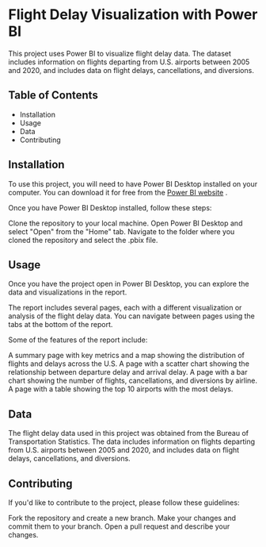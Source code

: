 # Flight Delay Visualization with Power BI
This project uses Power BI to visualize flight delay data. The dataset includes information on flights departing from U.S. airports between 2005 and 2020, and includes data on flight delays, cancellations, and diversions.

## Table of Contents
- Installation
- Usage
- Data
- Contributing

## Installation
To use this project, you will need to have Power BI Desktop installed on your computer. You can download it for free from the [Power BI website](https://powerbi.microsoft.com/en-us/desktop/) .

Once you have Power BI Desktop installed, follow these steps:

Clone the repository to your local machine.
Open Power BI Desktop and select "Open" from the "Home" tab.
Navigate to the folder where you cloned the repository and select the .pbix file.

## Usage
Once you have the project open in Power BI Desktop, you can explore the data and visualizations in the report.

The report includes several pages, each with a different visualization or analysis of the flight delay data. You can navigate between pages using the tabs at the bottom of the report.

Some of the features of the report include:

A summary page with key metrics and a map showing the distribution of flights and delays across the U.S.
A page with a scatter chart showing the relationship between departure delay and arrival delay.
A page with a bar chart showing the number of flights, cancellations, and diversions by airline.
A page with a table showing the top 10 airports with the most delays.

## Data
The flight delay data used in this project was obtained from the Bureau of Transportation Statistics. The data includes information on flights departing from U.S. airports between 2005 and 2020, and includes data on flight delays, cancellations, and diversions.

## Contributing
If you'd like to contribute to the project, please follow these guidelines:

Fork the repository and create a new branch.
Make your changes and commit them to your branch.
Open a pull request and describe your changes.
